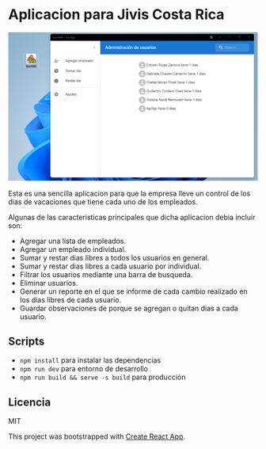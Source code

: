 # Aplicacion para Jivis Costa Rica

![Captura de la aplicacion](./.readme-app/captura%20app%20jivis.png)

Esta es una sencilla aplicacion para que la empresa lleve un control de los dias de vacaciones que tiene cada uno de los empleados. 

Algunas de las caracteristicas principales que dicha aplicacion debia incluir son:

* Agregar una lista de empleados.
* Agregar un empleado individual.
* Sumar y restar dias libres a todos los usuarios en general.
* Sumar y restar dias libres a cada usuario por individual.
* Filtrar los usuarios mediante una barra de busqueda.
* Eliminar usuarios.
* Generar un reporte en el que se informe de cada cambio realizado en los dias libres de cada usuario.
* Guardar observaciones de porque se agregan o quitan dias a cada usuario.

## Scripts
* `npm install` para instalar las dependencias
* `npm run dev` para entorno de desarrollo
* `npm run build && serve -s build` para producción

## Licencia

MIT


This project was bootstrapped with [Create React App](https://github.com/facebook/create-react-app).


